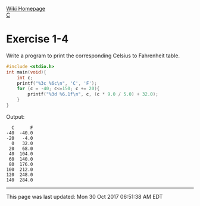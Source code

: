 [Wiki Homepage](../index.md)  
[C](../c.md)


# Exercise 1-4
Write a program to print the corresponding Celsius to Fahrenheit table.
```c
#include <stdio.h>
int main(void){
	int c;
	printf("%3c %6c\n", 'C', 'F');
	for (c = -40; c<=150; c += 20){
		printf("%3d %6.1f\n", c, (c * 9.0 / 5.0) + 32.0);
	}
}
```
Output:
```
  C      F
-40  -40.0
-20   -4.0
  0   32.0
 20   68.0
 40  104.0
 60  140.0
 80  176.0
100  212.0
120  248.0
140  284.0
```
---
This page was last updated: Mon 30 Oct 2017 06:51:38 AM EDT 
